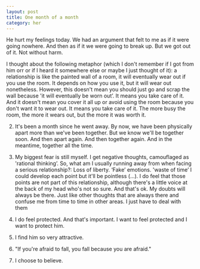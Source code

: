 ```yaml
---
layout: post
title: One month of a month
category: her
---
```

He hurt my feelings today. We had an argument that felt to me as if it were going nowhere. And then as if it we were going to break up. But we got out of it. Not without harm. 

I thought about the following metaphor (which I don't remember if I got from him orr or if I heard it somewhere else or maybe I just thought of it):  a relationship is like the painted wall of a room, it will eventually wear out if you use the room. It depends on how you use it, but it will wear out nonetheless. However, this doesn't mean you should just go and scrap the wall because 'it will eventually be worn out’. It means you take care of it. And it doesn't mean you cover it all up or avoid using the room because you don't want it to wear out. It means you take care of it. The more busy the room, the more it wears out, but the more it was worth it. 

2. It's been a month since he went away. By now, we have been physically apart more than we've been together. But we know we'll be together soon. And then apart again. And then together again. And in the meantime, together all the time.

3. My biggest fear is still myself. I get negative thoughts, camouflaged as 'rational thinking’. So, what am I usually running away from when facing a serious relationship?:
Loss of liberty.
‘Fake’ emotions. 
 'waste of time’
I could develop each point but it'll be pointless (...). I do feel that those points are not part of this relationship, although there's a little voice at the back of my head who's not so sure. And that's ok. My doubts will always be there. Just like other thoughts that are always there and confuse me from time to time in other areas. I just have to deal with them

4. I do feel protected. And that's important. I want to feel protected and I want to protect him. 

5. I find him so very attractive. 

6. "If you're afraid to fall, you fall because you are afraid."

7. I choose to believe.

